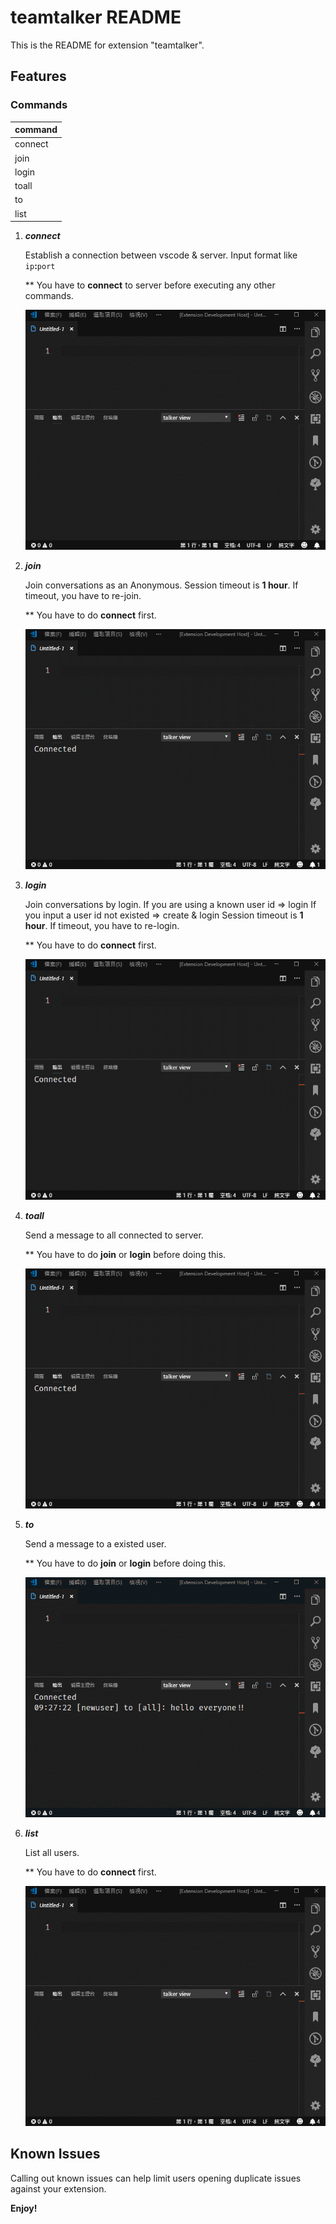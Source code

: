 # teamtalker README

This is the README for extension "teamtalker".

## Features

### Commands

| command |
| ----    |
| connect |
| join |
| login |
| toall |
| to |
| list |

1. ***connect***

    Establish a connection between vscode & server.
    Input format like `ip`**:**`port`

    ** You have to **connect** to server before executing any other commands.

    ![feature X](./resources/talker_connect.gif)

2. ***join***

    Join conversations as an Anonymous.
    Session timeout is **1 hour**. If timeout, you have to re-join.

    ** You have to do **connect** first.

    ![feature X](./resources/talker_join.gif)

3. ***login***

    Join conversations by login.
    If you are using a known user id => login
    If you input a user id not existed => create & login
    Session timeout is **1 hour**. If timeout, you have to re-login.

    ** You have to do **connect** first.

    ![feature X](./resources/talker_login.gif)

4. ***toall***

    Send a message to all connected to server.

    ** You have to do **join** or **login** before doing this.

    ![feature X](./resources/talker_toall.gif)

5. ***to***

    Send a message to a existed user.

    ** You have to do **join** or **login** before doing this.

    ![feature X](./resources/talker_to.gif)

6. ***list***

    List all users.

    ** You have to do **connect** first.

    ![feature X](./resources/talker_list.gif)

## Known Issues

Calling out known issues can help limit users opening duplicate issues against your extension.


**Enjoy!**
